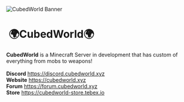 ![CubedWorld Banner](https://github.com/Cubed-World/.github/assets/126505858/d1f03827-04d9-42e4-9329-94b290f31428)

# ‎ ‎ ‎ ‎ ‎ ‎ ‎ ‎ ‎ ‎ ‎ ‎ ‎ ‎ ‎ ‎ ‎ ‎ ‎ ‎ ‎ ‎ ‎ ‎ ‎ ‎ ‎ ‎ ‎ ‎ ‎  ‎‎ ‎ ‎ ‎ ‎‎‎ ‎ 🌍CubedWorld🌍
<strong>CubedWorld</strong> is a Minecraft Server in development that has custom of everything from mobs to weapons! <br><br>
**Discord** https://discord.cubedworld.xyz <br>
**Website** https://cubedworld.xyz <br>
**Forum** https://forum.cubedworld.xyz <br>
**Store** https://cubedworld-store.tebex.io <br>
